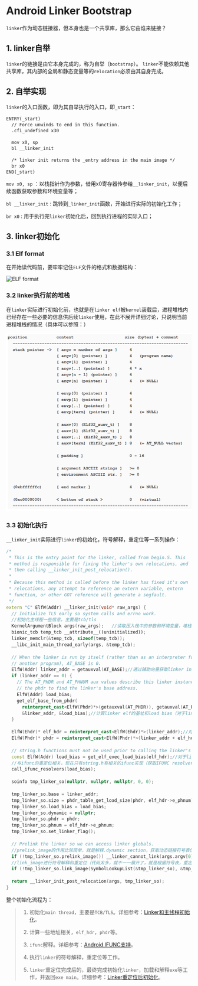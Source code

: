 # Android Linker Bootstrap

``linker``作为动态链接器，但本身也是一个共享库，那么它由谁来链接？

## 1. linker自举

``linker``的链接是由它本身完成的，称为自举（``bootstrap``）。
``linker``不能依赖其他共享库，其内部的全局和静态变量等的``relocation``必须由其自身完成。

## 2. 自举实现

``linker``的入口函数，即为其自举执行的入口，即``_start``：

```assembly
ENTRY(_start)
  // Force unwinds to end in this function.
  .cfi_undefined x30

  mov x0, sp
  bl __linker_init

  /* linker init returns the _entry address in the main image */
  br x0
END(_start)

```

``mov x0, sp`` ：以栈指针作为参数，借用x0寄存器传参给``__linker_init``，以便后续函数获取参数和环境变量等；

``bl __linker_init`` : 跳转到``_linker_init``函数，开始进行实际的初始化工作；

``br x0`` : 用于执行完``linker``初始化后，回到执行进程的实际入口；

## 3. linker初始化

### 3.1 Elf format

在开始读代码前，要牢牢记住``ELF``文件的格式和数据结构：

![ELF format](https://img-blog.csdnimg.cn/20190515230041942.png?x-oss-process=image/watermark,type_ZmFuZ3poZW5naGVpdGk,shadow_10,text_aHR0cHM6Ly9ibG9nLmNzZG4ubmV0L1RheWxvclBvdHRlcg==,size_16,color_FFFFFF,t_70)

### 3.2 linker执行前的堆栈

在``linker``实际进行初始化前，也就是在``linker elf``被``kernel``装载后，进程堆栈内已经存在一些必要的信息供后续``linker``使用，在此不展开详细讨论，只说明当前进程堆栈的情况（具体可以参照：）

![Init stack iamge](https://github.com/xuwakao/wakao-assets/blob/master/aosp/elf_init_stack_image.png?raw=true)

### 3.3 初始化执行

``__linker_init``实际进行``linker``的初始化，符号解释，重定位等一系列操作：

```cpp
/*
 * This is the entry point for the linker, called from begin.S. This
 * method is responsible for fixing the linker's own relocations, and
 * then calling __linker_init_post_relocation().
 *
 * Because this method is called before the linker has fixed it's own
 * relocations, any attempt to reference an extern variable, extern
 * function, or other GOT reference will generate a segfault.
 */
extern "C" ElfW(Addr) __linker_init(void* raw_args) {
  // Initialize TLS early so system calls and errno work.
  //初始化主线程一些信息，主要是tcb/tls
  KernelArgumentBlock args(raw_args);   //读取压入栈中的参数和环境变量，堆栈情况参看上面3.2图片
  bionic_tcb temp_tcb __attribute__((uninitialized));
  linker_memclr(&temp_tcb, sizeof(temp_tcb));
  __libc_init_main_thread_early(args, &temp_tcb);

  // When the linker is run by itself (rather than as an interpreter for
  // another program), AT_BASE is 0.
  ElfW(Addr) linker_addr = getauxval(AT_BASE);//通过辅助向量获取linker interpreter的装载地址，对于linker自举来说，linker_addr为0（linker没有interpreter），如果为0，则通过进程执行文件的program header获取基址
  if (linker_addr == 0) {
    // The AT_PHDR and AT_PHNUM aux values describe this linker instance, so use
    // the phdr to find the linker's base address.
    ElfW(Addr) load_bias;
    get_elf_base_from_phdr(
      reinterpret_cast<ElfW(Phdr)*>(getauxval(AT_PHDR)), getauxval(AT_PHNUM),
      &linker_addr, &load_bias);//计算linker elf的基址和load bias（对于linker来说，load bias为0）
  }

  ElfW(Ehdr)* elf_hdr = reinterpret_cast<ElfW(Ehdr)*>(linker_addr);//对于linker来说，linker_addr == elf_hdr
  ElfW(Phdr)* phdr = reinterpret_cast<ElfW(Phdr)*>(linker_addr + elf_hdr->e_phoff);//linker程序头表地址

  // string.h functions must not be used prior to calling the linker's ifunc resolvers.
  const ElfW(Addr) load_bias = get_elf_exec_load_bias(elf_hdr);//对于linker来说，load bias为0
  //与ifunc的重定位相关，现在只有string.h有相关的ifunc实现（获取IFUNC resolver的地址，重定位.rela.iplt），详细可以看：
  call_ifunc_resolvers(load_bias);

  soinfo tmp_linker_so(nullptr, nullptr, nullptr, 0, 0);

  tmp_linker_so.base = linker_addr;
  tmp_linker_so.size = phdr_table_get_load_size(phdr, elf_hdr->e_phnum);
  tmp_linker_so.load_bias = load_bias;
  tmp_linker_so.dynamic = nullptr;
  tmp_linker_so.phdr = phdr;
  tmp_linker_so.phnum = elf_hdr->e_phnum;
  tmp_linker_so.set_linker_flag();

  // Prelink the linker so we can access linker globals.
  //prelink_image的作用比较简单，就是解释.dynamic section，获取动态链接符号表位置、重定位表位置、so名字等等一些基础全局信息，方便后续使用
  if (!tmp_linker_so.prelink_image()) __linker_cannot_link(args.argv[0]);
  //link_image进行符号解释和重定位（代码太多，就不一一展开了，就是根据符号表，重定位表等等循环解释全部的符号，包括全局变量，函数）
  if (!tmp_linker_so.link_image(SymbolLookupList(&tmp_linker_so), &tmp_linker_so, nullptr, nullptr)) __linker_cannot_link(args.argv[0]);

  return __linker_init_post_relocation(args, tmp_linker_so);
}
```

整个初始化流程为：

> 1. 初始化``main thread``，主要是``TCB/TLS``。详细参考：[Linker和主线程初始化](xxxx)。
>
> 2. 计算一些地址相关，``elf_hdr``，``phdr``等。
>
> 3. ``ifunc``解释。详细参考：[Android IFUNC支持](xxxx)。
>
> 4. 执行``linker``的符号解释，重定位等工作。
>
> 5. ``linker``重定位完成后的，最终完成初始化``linker``，加载和解释``exe``等工作，并返回``exe main``。详细参考：[Linker重定位后初始化](xxxx)。


